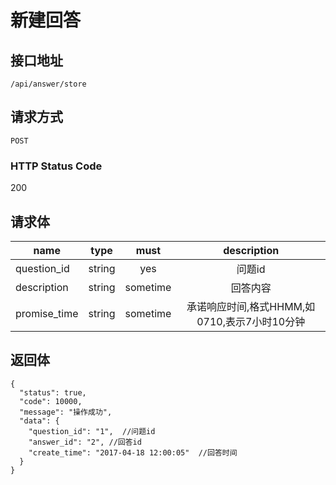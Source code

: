 # 新建回答

## 接口地址

`/api/answer/store`

## 请求方式

`POST`

### HTTP Status Code

200

## 请求体

| name     | type     | must     | description |
|----------|:--------:|:--------:|:--------:|
| question_id | string   | yes   | 问题id |
| description   | string   | sometime      | 回答内容 |
| promise_time     | string   | sometime      | 承诺响应时间,格式HHMM,如0710,表示7小时10分钟 |

## 返回体

```json5
{
  "status": true,
  "code": 10000,
  "message": "操作成功",
  "data": {
    "question_id": "1",  //问题id
    "answer_id": "2", //回答id
    "create_time": "2017-04-18 12:00:05"  //回答时间
  }
}
``` 

